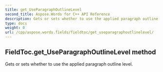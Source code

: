 ```yaml
---
title: get_UseParagraphOutlineLevel
second_title: Aspose.Words for C++ API Reference
description: Gets or sets whether to use the applied paragraph outline level. 
type: docs
weight: 0
url: /cpp/aspose.words.fields/fieldtoc/get_useparagraphoutlinelevel/
---
```

## FieldToc.get_UseParagraphOutlineLevel method


Gets or sets whether to use the applied paragraph outline level.

